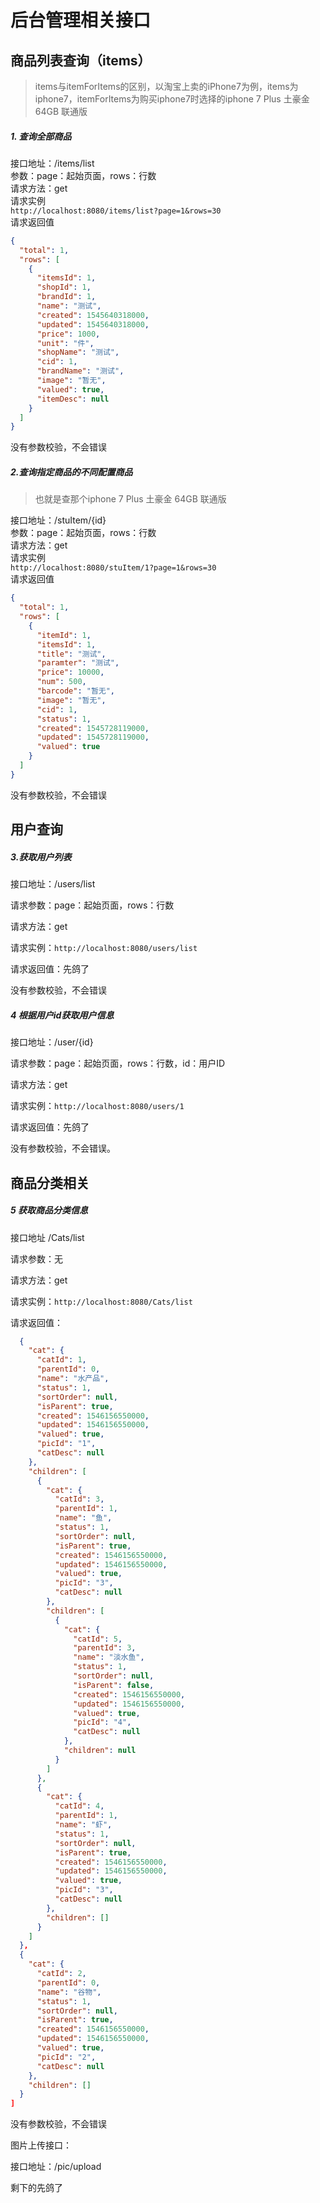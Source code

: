 # 后台管理相关接口
## 商品列表查询（items）
>items与itemForItems的区别，以淘宝上卖的iPhone7为例，items为iphone7，itemForItems为购买iphone7时选择的iphone 7 Plus 土豪金 64GB 联通版

##### 1. 查询全部商品
接口地址：/items/list  
参数：page：起始页面，rows：行数  
请求方法：get  
请求实例  
`http://localhost:8080/items/list?page=1&rows=30`  
请求返回值  
```JSON
{
  "total": 1,
  "rows": [
    {
      "itemsId": 1,
      "shopId": 1,
      "brandId": 1,
      "name": "测试",
      "created": 1545640318000,
      "updated": 1545640318000,
      "price": 1000,
      "unit": "件",
      "shopName": "测试",
      "cid": 1,
      "brandName": "测试",
      "image": "暂无",
      "valued": true,
      "itemDesc": null
    }
  ]
}
```
没有参数校验，不会错误  


##### 2.查询指定商品的不同配置商品
>也就是查那个iphone 7 Plus 土豪金 64GB 联通版  

接口地址：/stuItem/{id}  
参数：page：起始页面，rows：行数  
请求方法：get  
请求实例  
`http://localhost:8080/stuItem/1?page=1&rows=30`  
请求返回值  
```json
{
  "total": 1,
  "rows": [
    {
      "itemId": 1,
      "itemsId": 1,
      "title": "测试",
      "paramter": "测试",
      "price": 10000,
      "num": 500,
      "barcode": "暂无",
      "image": "暂无",
      "cid": 1,
      "status": 1,
      "created": 1545728119000,
      "updated": 1545728119000,
      "valued": true
    }
  ]
}
```
没有参数校验，不会错误

## 用户查询

##### 3.获取用户列表

接口地址：/users/list

请求参数：page：起始页面，rows：行数

请求方法：get

请求实例：```http://localhost:8080/users/list```

请求返回值：先鸽了

没有参数校验，不会错误

##### 4 根据用户id获取用户信息

接口地址：/user/{id}

请求参数：page：起始页面，rows：行数，id：用户ID

请求方法：get

请求实例：```http://localhost:8080/users/1```

请求返回值：先鸽了

没有参数校验，不会错误。

## 商品分类相关

##### 5 获取商品分类信息

接口地址 /Cats/list

请求参数：无

请求方法：get

请求实例：```http://localhost:8080/Cats/list```

请求返回值：

```json
  {
    "cat": {
      "catId": 1,
      "parentId": 0,
      "name": "水产品",
      "status": 1,
      "sortOrder": null,
      "isParent": true,
      "created": 1546156550000,
      "updated": 1546156550000,
      "valued": true,
      "picId": "1",
      "catDesc": null
    },
    "children": [
      {
        "cat": {
          "catId": 3,
          "parentId": 1,
          "name": "鱼",
          "status": 1,
          "sortOrder": null,
          "isParent": true,
          "created": 1546156550000,
          "updated": 1546156550000,
          "valued": true,
          "picId": "3",
          "catDesc": null
        },
        "children": [
          {
            "cat": {
              "catId": 5,
              "parentId": 3,
              "name": "淡水鱼",
              "status": 1,
              "sortOrder": null,
              "isParent": false,
              "created": 1546156550000,
              "updated": 1546156550000,
              "valued": true,
              "picId": "4",
              "catDesc": null
            },
            "children": null
          }
        ]
      },
      {
        "cat": {
          "catId": 4,
          "parentId": 1,
          "name": "虾",
          "status": 1,
          "sortOrder": null,
          "isParent": true,
          "created": 1546156550000,
          "updated": 1546156550000,
          "valued": true,
          "picId": "3",
          "catDesc": null
        },
        "children": []
      }
    ]
  },
  {
    "cat": {
      "catId": 2,
      "parentId": 0,
      "name": "谷物",
      "status": 1,
      "sortOrder": null,
      "isParent": true,
      "created": 1546156550000,
      "updated": 1546156550000,
      "valued": true,
      "picId": "2",
      "catDesc": null
    },
    "children": []
  }
]
```

没有参数校验，不会错误



图片上传接口：

接口地址：/pic/upload

剩下的先鸽了